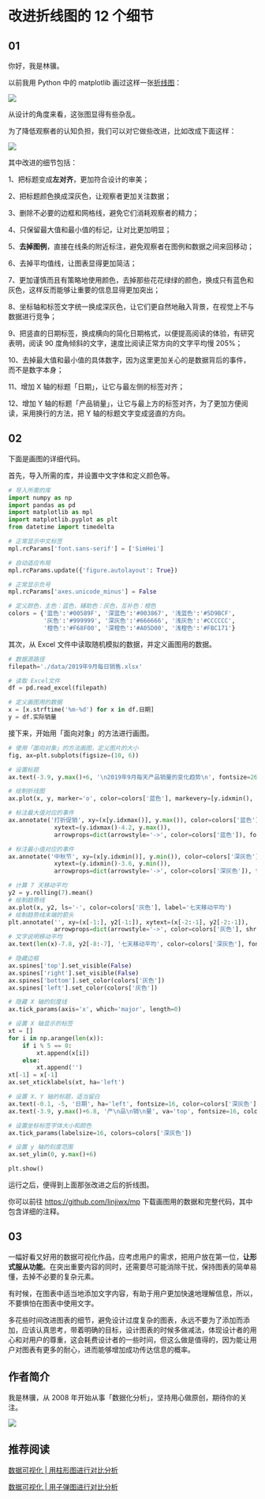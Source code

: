 #  改进折线图的 12 个细节

## 01

你好，我是林骥。

以前我用 Python 中的 matplotlib 画过这样一张[折线图](https://mp.weixin.qq.com/s/007mJKVqAIE1PK1NNFghuw)：

![ ](https://tva1.sinaimg.cn/large/007S8ZIlgy1gec68iim3wj30h10fiwfw.jpg)

从设计的角度来看，这张图显得有些杂乱。

为了降低观察者的认知负担，我们可以对它做些改进，比如改成下面这样：

![ ](https://tva1.sinaimg.cn/large/007S8ZIlgy1ged8wr70e6j314i0n275r.jpg)

其中改进的细节包括：

1、把标题变成**左对齐**，更加符合设计的审美；

2、把标题颜色换成深灰色，让观察者更加关注数据；

3、删除不必要的边框和网格线，避免它们消耗观察者的精力；

4、只保留最大值和最小值的标记，让对比更加明显；

5、**去掉图例**，直接在线条的附近标注，避免观察者在图例和数据之间来回移动；

6、去掉平均值线，让图表显得更加简洁；

7、更加谨慎而且有策略地使用颜色，去掉那些花花绿绿的颜色，换成只有蓝色和灰色，这样反而能够让重要的信息显得更加突出；

8、坐标轴和标签文字统一换成深灰色，让它们更自然地融入背景，在视觉上不与数据进行竞争；

9、把竖直的日期标签，换成横向的简化日期格式，以便提高阅读的体验，有研究表明，阅读 90 度角倾斜的文字，速度比阅读正常方向的文字平均慢 205%；

10、去掉最大值和最小值的具体数字，因为这里更加关心的是数据背后的事件，而不是数字本身；

11、增加 X 轴的标题「日期」，让它与最左侧的标签对齐；

12、增加 Y 轴的标题「产品销量」，让它与最上方的标签对齐，为了更加方便阅读，采用换行的方法，把 Y 轴的标题文字变成竖直的方向。



## 02

下面是画图的详细代码。

首先，导入所需的库，并设置中文字体和定义颜色等。

```python
# 导入所需的库
import numpy as np
import pandas as pd
import matplotlib as mpl
import matplotlib.pyplot as plt
from datetime import timedelta

# 正常显示中文标签
mpl.rcParams['font.sans-serif'] = ['SimHei']

# 自动适应布局
mpl.rcParams.update({'figure.autolayout': True})

# 正常显示负号
mpl.rcParams['axes.unicode_minus'] = False

# 定义颜色，主色：蓝色，辅助色：灰色，互补色：橙色
colors = {'蓝色':'#00589F', '深蓝色':'#003867', '浅蓝色':'#5D9BCF',
          '灰色':'#999999', '深灰色':'#666666', '浅灰色':'#CCCCCC',
          '橙色':'#F68F00', '深橙色':'#A05D00', '浅橙色':'#FBC171'}
```

其次，从 Excel 文件中读取随机模拟的数据，并定义画图用的数据。

```python
# 数据源路径
filepath='./data/2019年9月每日销售.xlsx'

# 读取 Excel文件
df = pd.read_excel(filepath)

# 定义画图用的数据
x = [x.strftime('%m-%d') for x in df.日期]
y = df.实际销量
```

接下来，开始用「面向对象」的方法进行画图。

```python
# 使用「面向对象」的方法画图，定义图片的大小
fig, ax=plt.subplots(figsize=(10, 6))

# 设置标题
ax.text(-3.9, y.max()+6, '\n2019年9月每天产品销量的变化趋势\n', fontsize=26, color=colors['深灰色'])

# 绘制折线图
ax.plot(x, y, marker='o', color=colors['蓝色'], markevery=[y.idxmin(), y.idxmax()], mfc='w')

# 标注最大值对应的事件
ax.annotate('打折促销', xy=(x[y.idxmax()], y.max()), color=colors['蓝色'],
             xytext=(y.idxmax()-4.2, y.max()), 
             arrowprops=dict(arrowstyle='->', color=colors['蓝色']), fontsize=16)

# 标注最小值对应的事件
ax.annotate('中秋节', xy=(x[y.idxmin()], y.min()), color=colors['深灰色'],
             xytext=(y.idxmin()-3.6, y.min()), 
             arrowprops=dict(arrowstyle='->', color=colors['深灰色']), fontsize=16)

# 计算 7 天移动平均
y2 = y.rolling(7).mean()
# 绘制趋势线
ax.plot(x, y2, ls='-', color=colors['灰色'], label='七天移动平均')
# 绘制趋势线末端的箭头
plt.annotate('', xy=(x[-1:], y2[-1:]), xytext=(x[-2:-1], y2[-2:-1]), 
             arrowprops=dict(arrowstyle='->', color=colors['灰色'], shrinkB=0))
# 文字说明移动平均
ax.text(len(x)-7.8, y2[-8:-7], '七天移动平均', color=colors['深灰色'], fontsize=12, bbox=dict(facecolor='w', edgecolor='w'))

# 隐藏边框
ax.spines['top'].set_visible(False)
ax.spines['right'].set_visible(False)
ax.spines['bottom'].set_color(colors['灰色'])
ax.spines['left'].set_color(colors['灰色'])

# 隐藏 X 轴的刻度线
ax.tick_params(axis='x', which='major', length=0)

# 设置 X 轴显示的标签
xt = []
for i in np.arange(len(x)):
    if i % 5 == 0:
        xt.append(x[i])
    else:
        xt.append('')
xt[-1] = x[-1]
ax.set_xticklabels(xt, ha='left')

# 设置 X、Y 轴的标题，适当留白
ax.text(-0.1, -5, '日期', ha='left', fontsize=16, color=colors['深灰色'])
ax.text(-3.9, y.max()+6.8, '产\n品\n销\n量', va='top', fontsize=16, color=colors['深灰色'])

# 设置坐标标签字体大小和颜色
ax.tick_params(labelsize=16, colors=colors['深灰色'])

# 设置 y 轴的刻度范围
ax.set_ylim(0, y.max()+6)

plt.show()
```

运行之后，便得到上面那张改进之后的折线图。

你可以前往 https://github.com/linjiwx/mp 下载画图用的数据和完整代码，其中包含详细的注释。



## 03

一幅好看又好用的数据可视化作品，应考虑用户的需求，把用户放在第一位，**让形式服从功能**。在突出重要内容的同时，还需要尽可能消除干扰，保持图表的简单易懂，去掉不必要的复杂元素。

有时候，在图表中适当地添加文字内容，有助于用户更加快速地理解信息，所以，不要惧怕在图表中使用文字。

多花些时间改进图表的细节，避免设计过度复杂的图表，永远不要为了添加而添加，应该认真思考，带着明确的目标，设计图表的时候多做减法，体现设计者的用心和对用户的尊重，这会耗费设计者的一些时间，但这么做是值得的，因为能让用户对图表有更多的耐心，进而能够增加成功传达信息的概率。



## 作者简介

我是林骥，从 2008 年开始从事「数据化分析」，坚持用心做原创，期待你的关注。



![ ](https://tva1.sinaimg.cn/large/007S8ZIlgy1ged8i5z35lj30pv0b0gnh.jpg)



## 推荐阅读

[数据可视化 | 用柱形图进行对比分析](https://mp.weixin.qq.com/s/G78MNwpJAPt9V4KZLwjg5w)

[数据可视化 | 用子弹图进行对比分析](https://mp.weixin.qq.com/s/UGugJfL-cAa3ryP15VrmjQ)

